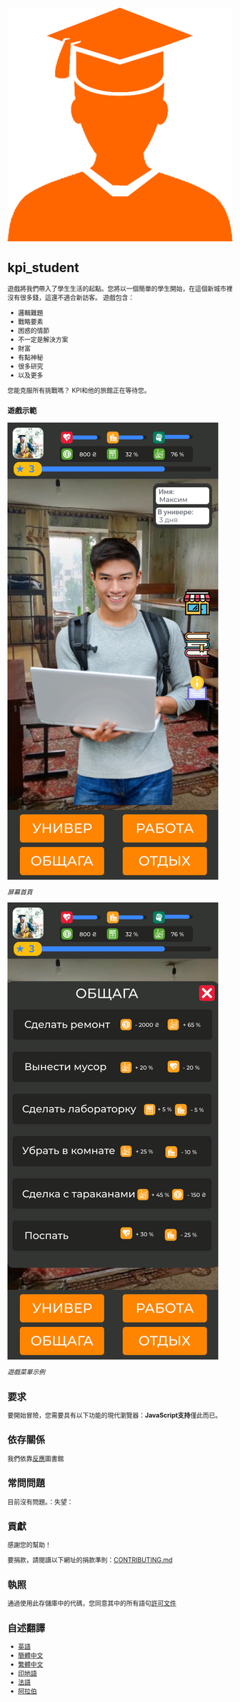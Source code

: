 ![Student](READMEs/readme_images/student.png)

# kpi_student

遊戲將我們帶入了學生生活的起點。您將以一個簡單的學生開始，在這個新城市裡沒有很多錢，這還不適合新訪客。
遊戲包含：

-   邏輯難題
-   戰略要素
-   困惑的情節
-   不一定是解決方案
-   財富
-   有點神秘
-   很多研究
-   以及更多

您能克服所有挑戰嗎？ KPI和他的旅館正在等待您。

### 遊戲示範

![Image of main page](READMEs/readme_images/main.svg)

_屏幕首頁_

![Image of main page](READMEs/readme_images/menu.svg)

_遊戲菜單示例_

## 要求

要開始冒險，您需要具有以下功能的現代瀏覽器：**JavaScript支持**僅此而已。

## 依存關係

我們依靠[反應](https://reactjs.org/)圖書館

## 常問問題

目前沒有問題。：失望：

## 貢獻

感謝您的幫助！

要捐款，請閱讀以下網址的捐款準則：[CONTRIBUTING.md](CONTRIBUTING.md)

## 執照

通過使用此存儲庫中的代碼，您同意其中的所有語句[許可文件](LICENSE)

## 自述翻譯

<!-- TODO: add russian and ukrainian translation  -->

-   [英語](READMEs/README.md)
-   [簡體中文](READMEs/README.zh-CN.md)
-   [繁體中文](READMEs/README.zh-TW.md)
-   [印地語](READMEs/README.hi.md)
-   [法語](READMEs/README.fr.md)
-   [阿拉伯](READMEs/README.ar.md)
